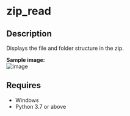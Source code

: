 # zip_read 

## Description  
Displays the file and folder structure in the zip.  

**Sample image:**  
![image](https://user-images.githubusercontent.com/10069642/77604237-5a883280-6f55-11ea-9fa8-c4e341c34919.png)  

## Requires  
- Windows
- Python 3.7 or above
